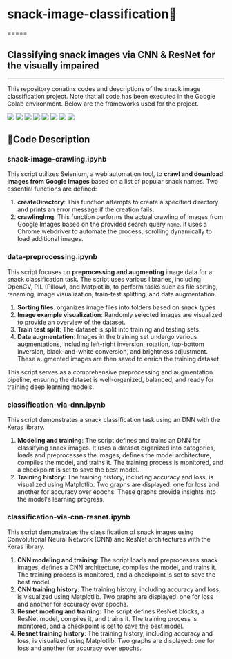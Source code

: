 # snack-image-classification🍪

=====

## Classifying snack images via CNN & ResNet for the visually impaired 

-----

This repository conatins codes and descriptions of the snack image classification project. Note that all code has been executed in the Google Colab environment. Below are the frameworks used for the project. 

<div align="left">
   <img src="https://img.shields.io/badge/Python-3776AB?style=flat-square&logo=Python&logoColor=white"/>
   <img src="https://img.shields.io/badge/Jupyter-F37626?style=flat-square&logo=Jupyter&logoColor=white"/>
   <img src="https://img.shields.io/badge/Selenium-43B02A?style=flat-square&logo=Selenium&logoColor=white"/>
   <img src="https://img.shields.io/badge/OpenCV-5C3EE8?style=flat-square&logo=OpenCV&logoColor=white"/>
   <img src="https://img.shields.io/badge/NumPy-013243?style=flat-square&logo=NumPy&logoColor=white"/>
   <img src="https://img.shields.io/badge/pandas-150458?style=flat-square&logo=pandas&logoColor=white"/>
   <img src="https://img.shields.io/badge/TensorFlow-FF6F00?style=flat-square&logo=TensorFlow&logoColor=white"/>
   <img src="https://img.shields.io/badge/Keras-D00000?style=flat-square&logo=Keras&logoColor=white"/>
</div>

## 📄Code Description
### snack-image-crawling.ipynb
This script utilizes Selenium, a web automation tool, to **crawl and download images from Google Images** based on a list of popular snack names.
Two essential functions are defined:
  1. **createDirectory**: This function attempts to create a specified directory and prints an error message if the creation fails.
  2. **crawlingImg**: This function performs the actual crawling of images from Google Images based on the provided search query `name`. It uses a Chrome webdriver to automate the process, scrolling dynamically to load additional images.

### data-preprocessing.ipynb
This script focuses on **preprocessing and augmenting** image data for a snack classification task. The script uses various libraries, including OpenCV, PIL (Pillow), and Matplotlib, to perform tasks such as file sorting, renaming, image visualization, train-test splitting, and data augmentation.
   1. **Sorting files**: organizes image files into folders based on snack types
   2. **Image example visualization**: Randomly selected images are visualized to provide an overview of the dataset.
   3. **Train test split**: The dataset is split into training and testing sets.
   4. **Data augmentation**: Images in the training set undergo various augmentations, including left-right inversion, rotation, top-bottom inversion, black-and-white conversion, and brightness adjustment. These augmented images are then saved to enrich the training dataset.

This script serves as a comprehensive preprocessing and augmentation pipeline, ensuring the dataset is well-organized, balanced, and ready for training deep learning models.

### classification-via-dnn.ipynb
This script demonstrates a snack classification task using an DNN with the Keras library.
   1. **Modeling and training**: The script defines and trains an DNN for classifying snack images. It uses a dataset organized into categories, loads and preprocesses the images, defines the model architecture, compiles the model, and trains it. The training process is monitored, and a checkpoint is set to save the best model.
   2. **Training history**: The training history, including accuracy and loss, is visualized using Matplotlib. Two graphs are displayed: one for loss and another for accuracy over epochs. These graphs provide insights into the model's learning progress.

### classification-via-cnn-resnet.ipynb
This script demonstrates the classification of snack images using Convolutional Neural Network (CNN) and ResNet architectures with the Keras library.
   1. **CNN modeling and training**: The script loads and preprocesses snack images, defines a CNN architecture, compiles the model, and trains it. The training process is monitored, and a checkpoint is set to save the best model.
   2. **CNN training history**: The training history, including accuracy and loss, is visualized using Matplotlib. Two graphs are displayed: one for loss and another for accuracy over epochs.
   3. **Resnet moeling and training**: The script defines ResNet blocks, a ResNet model, compiles it, and trains it. The training process is monitored, and a checkpoint is set to save the best model.
   4. **Resnet training history**: The training history, including accuracy and loss, is visualized using Matplotlib. Two graphs are displayed: one for loss and another for accuracy over epochs.








